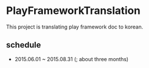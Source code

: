 # PlayFrameworkTranslation

This project is translating play framework doc to korean.

## schedule

* 2015.06.01 ~ 2015.08.31 (; about three months)

